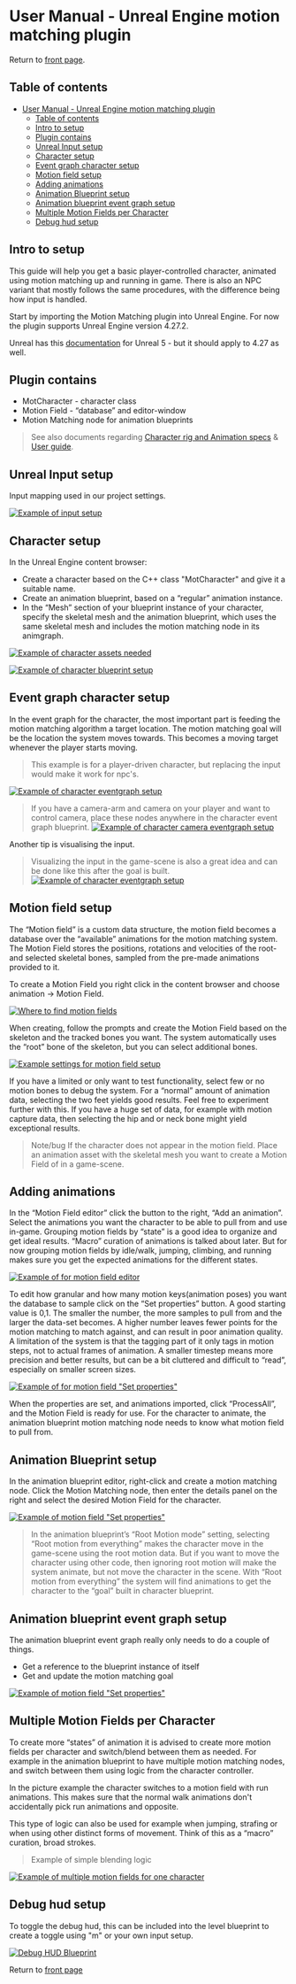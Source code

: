 # User Manual - Unreal Engine motion matching plugin

Return to [front page](./README.md).

## Table of contents

- [User Manual - Unreal Engine motion matching plugin](#user-manual---unreal-engine-motion-matching-plugin)
  - [Table of contents](#table-of-contents)
  - [Intro to setup](#intro-to-setup)
  - [Plugin contains](#plugin-contains)
  - [Unreal Input setup](#unreal-input-setup)
  - [Character setup](#character-setup)
  - [Event graph character setup](#event-graph-character-setup)
  - [Motion field setup](#motion-field-setup)
  - [Adding animations](#adding-animations)
  - [Animation Blueprint setup](#animation-blueprint-setup)
  - [Animation blueprint event graph setup](#animation-blueprint-event-graph-setup)
  - [Multiple Motion Fields per Character](#multiple-motion-fields-per-character)
  - [Debug hud setup](#debug-hud-setup)

## Intro to setup

This guide will help you get a basic player-controlled character, animated using motion matching up and running in game. There is also an NPC variant that mostly follows the same procedures, with the difference being how input is handled.

Start by importing the Motion Matching plugin into Unreal Engine. For now the plugin supports Unreal Engine version 4.27.2.

Unreal has this [documentation](https://docs.unrealengine.com/5.0/en-US/working-with-plugins-in-unreal-engine/) for Unreal 5 - but it should apply to 4.27 as well.

## Plugin contains

- MotCharacter - character class
- Motion Field - “database” and editor-window
- Motion Matching node for animation blueprints

> See also documents regarding [Character rig and Animation specs](./RigAndAnimationSpecs.md) & [User guide](./UserGuide.md).

## Unreal Input setup

Input mapping used in our project settings.

[![Example of input setup](./SetupPictures/InputMap.png)](https://gautersamuelsen.github.io/MotionMatching-Documentation/SetupPictures/InputMap.png)

## Character setup

In the Unreal Engine content browser:

- Create a character based on the C++ class "MotCharacter" and give it a suitable name.
- Create an animation blueprint, based on a “regular” animation instance.
- In the “Mesh” section of your blueprint instance of your character, specify the skeletal mesh and the animation blueprint, which uses the same skeletal mesh and includes the motion matching node in its animgraph.

[![Example of character assets needed](./SetupPictures/CharacterSetup.png)](https://gautersamuelsen.github.io/MotionMatching-Documentation/SetupPictures/CharacterSetup.png)

[![Example of character blueprint setup](./SetupPictures/CharacterBlueprintSetup.png)](https://gautersamuelsen.github.io/MotionMatching-Documentation/SetupPictures/CharacterBlueprintSetup.png)

## Event graph character setup

In the event graph for the character, the most important part is feeding the motion matching algorithm a target location. The motion matching goal will be the location the system moves towards. This becomes a moving target whenever the player starts moving.

> This example is for a player-driven character, but replacing the input would make it work for npc's.

[![Example of character eventgraph setup](./SetupPictures/CharEventGraph.png)](https://gautersamuelsen.github.io/MotionMatching-Documentation/SetupPictures/CharEventGraph.png)

> If you have a camera-arm and camera on your player and want to control camera, place these nodes anywhere in the character event graph blueprint.
> [![Example of character camera eventgraph setup](./SetupPictures/CameraInput.png)](https://gautersamuelsen.github.io/MotionMatching-Documentation/SetupPictures/CameraInput.png)

Another tip is visualising the input.

> Visualizing the input in the game-scene is also a great idea and can be done like this after the goal is built.
> [![Example of character eventgraph setup](./SetupPictures/CharInputVis.png)](https://gautersamuelsen.github.io/MotionMatching-Documentation/SetupPictures/CharInputVis.png)

## Motion field setup

The “Motion field” is a custom data structure, the motion field becomes a database over the “available” animations for the motion matching system. The Motion Field stores the positions, rotations and velocities of the root- and selected skeletal bones, sampled from the pre-made animations provided to it.

To create a Motion Field you right click in the content browser and choose animation -> Motion Field.

[![Where to find motion fields](./SetupPictures/MotionFieldSetup.png)](https://gautersamuelsen.github.io/MotionMatching-Documentation/SetupPictures/MotionFieldSetup.png)

When creating, follow the prompts and create the Motion Field based on the skeleton and the tracked bones you want. The system automatically uses the “root” bone of the skeleton, but you can select additional bones.

[![Example settings for motion field setup](./SetupPictures/MotionFieldSettings.png)](https://gautersamuelsen.github.io/MotionMatching-Documentation/SetupPictures/MotionFieldSettings.png)

If you have a limited or only want to test functionality, select few or no motion bones to debug the system.
For a “normal” amount of animation data, selecting the two feet yields good results.
Feel free to experiment further with this. If you have a huge set of data, for example with motion capture data, then selecting the hip and or neck bone might yield exceptional results.

> Note/bug
> If the character does not appear in the motion field. Place an animation asset with the skeletal mesh you want to create a Motion Field of in a game-scene.

## Adding animations

In the “Motion Field editor” click the button to the right, “Add an animation”. Select the animations you want the character to be able to pull from and use in-game. Grouping motion fields by “state” is a good idea to organize and get ideal results. “Macro” curation of animations is talked about later. But for now grouping motion fields by idle/walk, jumping, climbing, and running makes sure you get the expected animations for the different states.

[![Example of for motion field editor](./SetupPictures/AddAnimation.png)](https://gautersamuelsen.github.io/MotionMatching-Documentation/SetupPictures/AddAnimation.png)

To edit how granular and how many motion keys(animation poses) you want the database to sample click on the “Set properties” button. A good starting value is 0,1. The smaller the number, the more samples to pull from and the larger the data-set becomes. A higher number leaves fewer points for the motion matching to match against, and can result in poor animation quality.
A limitation of the system is that the tagging part of it only tags in motion steps, not to actual frames of animation. A smaller timestep means more precision and better results, but can be a bit cluttered and difficult to “read”, especially on smaller screen sizes.

[![Example of for motion field "Set properties"](./SetupPictures/SetProperties.png)](https://gautersamuelsen.github.io/MotionMatching-Documentation/SetupPictures/SetProperties.png)

When the properties are set, and animations imported, click “ProcessAll”, and the Motion Field is ready for use. For the character to animate, the animation blueprint motion matching node needs to know what motion field to pull from.

## Animation Blueprint setup

In the animation blueprint editor, right-click and create a motion matching node. Click the Motion Matching node, then enter the details panel on the right and select the desired Motion Field for the character.

[![Example of motion field "Set properties"](./SetupPictures/AnimationBlueprintAnimGraph.png)](https://gautersamuelsen.github.io/MotionMatching-Documentation/SetupPictures/AnimationBlueprintAnimGraph.png)

> In the animation blueprint’s “Root Motion mode” setting, selecting “Root motion from everything” makes the character move in the game-scene using the root motion data. But if you want to move the character using other code, then ignoring root motion will make the system animate, but not move the character in the scene. With “Root motion from everything” the system will find animations to get the character to the “goal” built in character blueprint.

## Animation blueprint event graph setup

The animation blueprint event graph really only needs to do a couple of things.

- Get a reference to the blueprint instance of itself
- Get and update the motion matching goal

[![Example of motion field "Set properties"](./SetupPictures/AnimationEventGraph.png)](https://gautersamuelsen.github.io/MotionMatching-Documentation/SetupPictures/AnimationEventGraph.png)

## Multiple Motion Fields per Character

To create more “states” of animation it is advised to create more motion fields per character and switch/blend between them as needed. For example in the animation blueprint to have multiple motion matching nodes, and switch between them using logic from the character controller.

In the picture example the character switches to a motion field with run animations. This makes sure that the normal walk animations don't accidentally pick run animations and opposite.

This type of logic can also be used for example when jumping, strafing or when using other distinct forms of movement. Think of this as a “macro” curation, broad strokes.

> Example of simple blending logic

[![Example of multiple motion fields for one character](./SetupPictures/MultipleMotionFieldsExample.png)](https://gautersamuelsen.github.io/MotionMatching-Documentation/SetupPictures/MultipleMotionFieldsExample.png)

## Debug hud setup

To toggle the debug hud, this can be included into the level blueprint to create a toggle using "m" or your own input setup.

[![Debug HUD Blueprint](./SetupPictures/HUDSetup.png)](https://gautersamuelsen.github.io/MotionMatching-Documentation/SetupPictures/HUDSetup.png)

Return to [front page](./README.md)
